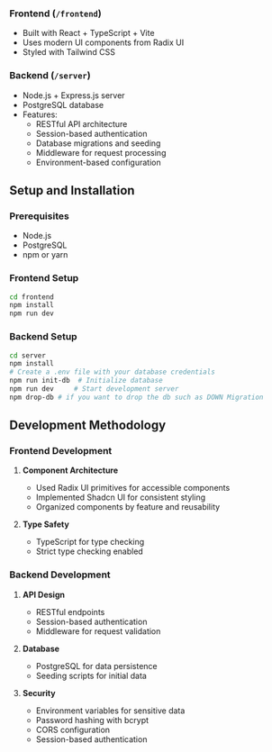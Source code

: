 ### Frontend (`/frontend`)
- Built with React + TypeScript + Vite
- Uses modern UI components from Radix UI
- Styled with Tailwind CSS

### Backend (`/server`)
- Node.js + Express.js server
- PostgreSQL database
- Features:
  - RESTful API architecture
  - Session-based authentication
  - Database migrations and seeding
  - Middleware for request processing
  - Environment-based configuration

## Setup and Installation

### Prerequisites
- Node.js
- PostgreSQL
- npm or yarn

### Frontend Setup
```bash
cd frontend
npm install
npm run dev
```

### Backend Setup
```bash
cd server
npm install
# Create a .env file with your database credentials
npm run init-db  # Initialize database
npm run dev     # Start development server
npm drop-db # if you want to drop the db such as DOWN Migration
```

## Development Methodology

### Frontend Development
1. **Component Architecture**
   - Used Radix UI primitives for accessible components
   - Implemented Shadcn UI for consistent styling
   - Organized components by feature and reusability

2. **Type Safety**
   - TypeScript for type checking
   - Strict type checking enabled

### Backend Development
1. **API Design**
   - RESTful endpoints
   - Session-based authentication
   - Middleware for request validation

2. **Database**
   - PostgreSQL for data persistence
   - Seeding scripts for initial data

3. **Security**
   - Environment variables for sensitive data
   - Password hashing with bcrypt
   - CORS configuration
   - Session-based authentication
